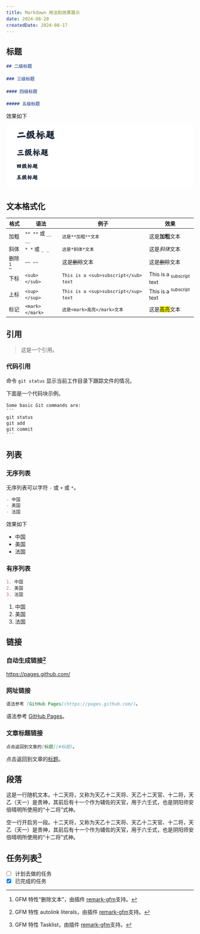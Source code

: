```yaml
---
title: Markdown 用法和效果展示
date: 2024-08-20
createdDate: 2024-08-17
---
```


## 标题

```md
## 二级标题

### 三级标题

#### 四级标题

##### 五级标题
```

效果如下

![title](./images/markdown-title-preview.png)

## 文本格式化

| 格式                 | 语法               | 例子                                  | 效果                                |
| -------------------- | ------------------ | ------------------------------------- | ----------------------------------- |
| 加粗                 | `** **` 或 `__ __` | `这是**加粗**文本`                    | 这是**加粗**文本                    |
| 斜体                 | `* *` 或 `_ _`     | `这是*斜体*文本`                      | 这是*斜体*文本                      |
| 删除[^strikethrough] | `~~ ~~`            | 这是~~删除~~文本                      | 这是~~删除~~文本                    |
| 下标                 | `<sub> </sub>`     | `This is a <sub>subscript</sub> text` | This is a <sub>subscript</sub> text |
| 上标                 | `<sup> </sup>`     | `This is a <sup>subscript</sup> text` | This is a <sup>subscript</sup> text |
| 标记                 | `<mark> </mark>`   | `这是<mark>高亮</mark>文本`           | 这是<mark>高亮</mark>文本           |

[^strikethrough]: GFM 特性“删除文本”，由插件 [remark-gfm](https://github.com/remarkjs/remark-gfm)支持。

## 引用

> 这是一个引用。

### 代码引用

命令 `git status` 显示当前工作目录下跟踪文件的情况。

下面是一个代码块示例。

````
Some basic Git commands are:
```
git status
git add
git commit
```
````

## 列表

### 无序列表

无序列表可以字符 `-` 或 `+` 或 `*`。

```md
- 中国
- 美国
- 法国
```

效果如下

- 中国
- 美国
- 法国

### 有序列表

```md
1. 中国
2. 美国
3. 法国
```

1. 中国
2. 美国
3. 法国

## 链接

### 自动生成链接[^gfm-autolink]

https://pages.github.com/

[^gfm-autolink]: GFM 特性 autolink literals，由插件 [remark-gfm](https://github.com/remarkjs/remark-gfm)支持。

### 网址链接

```md
语法参考 [GitHub Pages](https://pages.github.com/)。
```

语法参考 [GitHub Pages](https://pages.github.com/)。

### 文章标题链接

```md
点击返回到文章的[标题](#标题)。
```

点击返回到文章的[标题](#标题)。

## 段落

这是一行随机文本。十二天将，又称为天乙十二天将、天乙十二天官、十二将，天乙（天一）是贵神，其前后有十一个作为辅佐的天官，用于六壬式，也是阴阳师安倍晴明所使用的“十二将”式神。

空一行开启另一段。十二天将，又称为天乙十二天将、天乙十二天官、十二将，天乙（天一）是贵神，其前后有十一个作为辅佐的天官，用于六壬式，也是阴阳师安倍晴明所使用的“十二将”式神。

## 任务列表[^gfm-todo]

[^gfm-todo]: GFM 特性 Tasklist，由插件 [remark-gfm](https://github.com/remarkjs/remark-gfm)支持。

- [ ] 计划去做的任务
- [x] 已完成的任务
